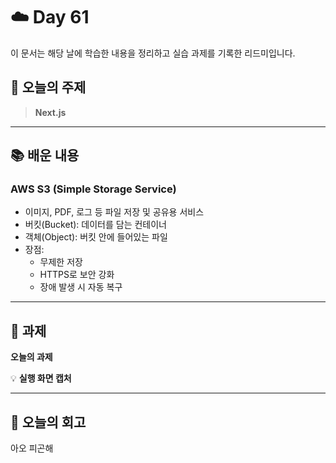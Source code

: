 # ☁️ Day 61
이 문서는 해당 날에 학습한 내용을 정리하고 실습 과제를 기록한 리드미입니다.

## 🔖 오늘의 주제
> **Next.js**

---

## 📚 배운 내용
### AWS S3 (Simple Storage Service)
- 이미지, PDF, 로그 등 파일 저장 및 공유용 서비스
- 버킷(Bucket): 데이터를 담는 컨테이너
- 객체(Object): 버킷 안에 들어있는 파일
- 장점:
    - 무제한 저장
    - HTTPS로 보안 강화
    - 장애 발생 시 자동 복구

--- 

## 📝 과제

**오늘의 과제**
>

💡 **실행 화면 캡처**




---

## 💭 오늘의 회고
아오 피곤해
